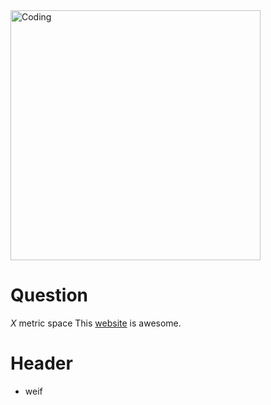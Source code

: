 <img align="center" alt="Coding" width="400" src="https://github.com/nawal99/nawal99.github.io/blob/main/assets/images/nkh%20124%20kb.jpg">

# Question
$X$ metric space
This [website](https://github.com/nawal99/nawal99.github.io/blob/2fa4ccea7f15cf74fa503542a81eff94a8ebaed3/assets/pdfs/random%20notes.pdf) is awesome.

# Header
- weif
